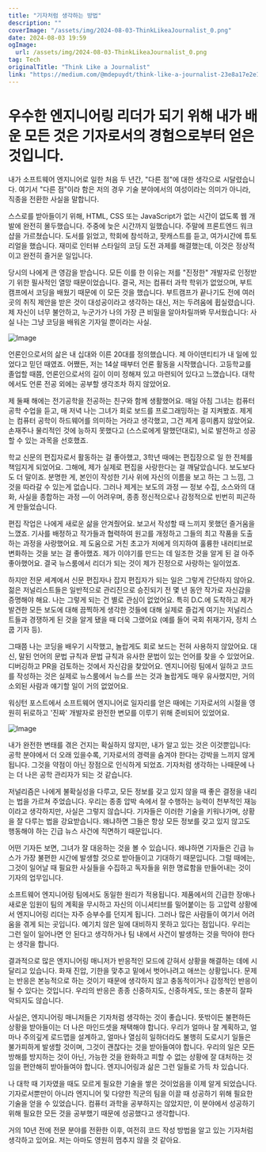 ```yaml
---
title: "기자처럼 생각하는 방법"
description: ""
coverImage: "/assets/img/2024-08-03-ThinkLikeaJournalist_0.png"
date: 2024-08-03 19:59
ogImage: 
  url: /assets/img/2024-08-03-ThinkLikeaJournalist_0.png
tag: Tech
originalTitle: "Think Like a Journalist"
link: "https://medium.com/@mdepuydt/think-like-a-journalist-23e8a17e2e11"
---
```



# 우수한 엔지니어링 리더가 되기 위해 내가 배운 모든 것은 기자로서의 경험으로부터 얻은 것입니다.

내가 소프트웨어 엔지니어로 일한 처음 두 년간, "다른 점"에 대한 생각으로 시달렸습니다. 여기서 "다른 점"이라 함은 저의 경우 기술 분야에서의 여성이라는 의미가 아니라, 직종을 전환한 사실을 말합니다.

스스로를 받아들이기 위해, HTML, CSS 또는 JavaScript가 없는 시간이 없도록 웹 개발에 완전히 몰두했습니다. 주중에 늦은 시간까지 일했습니다. 주말에 프론트엔드 워크샵을 가르쳤습니다. 도서를 읽었고, 학회에 참석하고, 팟캐스트를 듣고, 여가시간에 튜토리얼을 했습니다. 재미로 인터뷰 스타일의 코딩 도전 과제를 해결했는데, 이것은 정상적이고 완전히 즐거운 일입니다.

당시의 나에게 큰 영감을 받습니다. 모든 이를 한 이유는 저를 "진정한" 개발자로 인정받기 위한 필사적인 열망 때문이었습니다. 결국, 저는 컴퓨터 과학 학위가 없었으며, 부트캠프에서 코딩을 배웠기 때문에 이 모든 것을 했습니다. 부트캠프가 끝나기도 전에 여러 곳의 취직 제안을 받은 것이 대성공이라고 생각하는 대신, 저는 두려움에 휩실렸습니다. 제 자신이 너무 불안하고, 누군가가 나의 가장 큰 비밀을 알아차릴까봐 무서웠습니다: 사실 나는 그냥 코딩을 배워온 기자일 뿐이라는 사실.

<div class="content-ad"></div>


![Image](/assets/img/2024-08-03-ThinkLikeaJournalist_0.png)

언론인으로서의 삶은 내 십대와 이른 20대를 정의했습니다. 제 아이덴티티가 내 일에 있었다고 믿던 때였죠. 어쨌든, 저는 14살 때부터 언론 활동을 시작했습니다. 고등학교를 졸업할 때쯤, 언론인으로서의 길이 이미 정해져 있고 마련되어 있다고 느꼈습니다. 대학에서도 언론 전공 외에는 공부할 생각조차 하지 않았어요.

제 둘째 해에는 전기공학을 전공하는 친구와 함께 생활했어요. 매일 아침 그녀는 컴퓨터 공학 수업을 듣고, 매 저녁 나는 그녀가 회로 보드를 프로그래밍하는 걸 지켜봤죠. 제게는 컴퓨터 공학이 하드웨어를 의미하는 거라고 생각했고, 그건 제게 흥미롭지 않았어요. 손재주나 물리적인 것에 능하지 못했다고 (스스로에게 말했던대로), 뇌로 발전하고 성공할 수 있는 과목을 선호했죠.

학교 신문의 편집자로서 활동하는 걸 좋아했고, 3학년 때에는 편집장으로 일 한 전체를 책임지게 되었어요. 그해에, 제가 실제로 편집을 사랑한다는 걸 깨달았습니다. 보도보다도 더 말이죠. 분명한 게, 본인이 작성한 기사 위에 자신의 이름을 보고 하는 그 느낌, 그것을 따라갈 수 있는게 없습니다. 그러나 제게는 보도의 과정 — 정보 수집, 소스와의 대화, 사실을 종합하는 과정 —이 어려우며, 종종 정신적으로나 감정적으로 빈번히 피곤하게 만들었습니다.


<div class="content-ad"></div>

편집 작업은 나에게 새로운 삶을 안겨줬어요. 보고서 작성할 때 느끼지 못했던 즐거움을 느꼈죠. 기사를 배정하고 작가들과 협력하여 원고를 개정하고 그들의 최고 작품을 도출하는 과정을 사랑했어요. 제 도움으로 거친 초고가 저에게 의지하여 훌륭한 내러티브로 변화하는 것을 보는 걸 좋아했죠. 제가 이야기를 만드는 데 일조한 것을 알게 된 걸 아주 좋아했어요. 결국 뉴스룸에서 리더가 되는 것이 제가 진정으로 사랑하는 일이었죠.

하지만 전문 세계에서 신문 편집자나 잡지 편집자가 되는 일은 그렇게 간단하지 않아요. 젊은 저널리스트들은 일반적으로 관리진으로 승진되기 전 몇 년 동안 작가로 자신감을 증명해야 해요. 나는 그렇게 되는 건 별로 관심이 없었어요. 특히 D.C.에 도착하고 제가 발견한 모든 보도에 대해 끔찍하게 생각한 것들에 대해 실제로 즐겁게 여기는 저널리스트들과 경쟁하게 된 것을 알게 됐을 때 더욱 그랬어요 (예를 들어 국회 취재기자, 정치 스쿱 기자 등).

그때쯤 나는 코딩을 배우기 시작했고, 놀랍게도 회로 보드는 전혀 사용하지 않았어요. 대신, 말된 언어의 문법 규칙과 문법 규칙과 유사한 문법이 있는 언어를 찾을 수 있었어요. 디버깅하고 PR을 검토하는 것에서 자신감을 찾았어요. 엔지니어링 팀에서 일하고 코드를 작성하는 것은 실제로 뉴스룸에서 뉴스를 쓰는 것과 놀랍게도 매우 유사했지만, 거의 소외된 사람과 얘기할 일이 거의 없었어요.

워싱턴 포스트에서 소프트웨어 엔지니어로 일자리를 얻은 때에는 기자로서의 시절을 영원히 뒤로하고 '진짜' 개발자로 완전한 변모를 이루기 위해 준비되어 있었어요.

<div class="content-ad"></div>


![Image](/assets/img/2024-08-03-ThinkLikeaJournalist_1.png)

내가 완전한 변태를 겪은 건지는 확실하지 않지만, 내가 알고 있는 것은 이것뿐입니다: 공학 분야에서 더 오래 있을수록, 기자로서의 경력을 숨겨야 한다는 강박을 느끼지 않게 됩니다. 그것을 약점이 아닌 장점으로 인식하게 되었죠. 기자처럼 생각하는 나때문에 나는 더 나은 공학 관리자가 되는 것 같습니다.

저널리즘은 나에게 불확실성을 다루고, 모든 정보를 갖고 있지 않을 때 좋은 결정을 내리는 법을 가르쳐 주었습니다. 우리는 종종 압박 속에서 잘 수행하는 능력이 천부적인 재능이라고 생각하지만, 사실은 그렇지 않습니다. 기자들은 이러한 기술을 키워나가며, 상황을 잘 다루는 법을 강요받습니다. 왜냐하면 그들은 항상 모든 정보를 갖고 있지 않고도 행동해야 하는 긴급 뉴스 사건에 직면하기 때문입니다.

어떤 기자든 보면, 그녀가 잘 대응하는 것을 볼 수 있습니다. 왜냐하면 기자들은 긴급 뉴스가 가장 불편한 시간에 발생할 것으로 받아들이고 기대하기 때문입니다. 그럴 때에는, 그것이 일어날 때 필요한 사실들을 수집하고 독자들을 위한 명료함을 만들어내는 것이 기자의 업무입니다.


<div class="content-ad"></div>

소프트웨어 엔지니어링 팀에서도 동일한 원리가 적용됩니다. 제품에서의 긴급한 장애나 새로운 임원이 팀의 계획을 무시하고 자신의 이니셔티브를 밀어붙이는 등 고압력 상황에서 엔지니어링 리더는 자주 승부수를 던지게 됩니다. 그러나 많은 사람들이 여기서 어려움을 겪게 되는 곳입니다. 예기치 않은 일에 대비하지 못하고 있다는 점입니다. 우리는 그런 일이 일어나면 안 된다고 생각하거나 팀 내에서 사건이 발생하는 것을 막아야 한다는 생각을 합니다.

결과적으로 많은 엔지니어링 매니저가 반응적인 모드에 갇혀서 상황을 해결하는 데에 시달리고 있습니다. 화재 진압, 기한을 맞추고 밑에서 벗어나려고 애쓰는 상황입니다. 문제는 반응은 본능적으로 하는 것이기 때문에 생각하지 않고 충동적이거나 감정적인 반응이 될 수 있다는 것입니다. 우리의 반응은 종종 신중하지도, 신중하게도, 또는 충분히 잘파악되지도 않습니다.

사실은, 엔지니어링 매니저들은 기자처럼 생각하는 것이 좋습니다. 뜻밖이든 불편하든 상황을 받아들이는 더 나은 마인드셋을 채택해야 합니다. 우리가 얼마나 잘 계획하고, 얼마나 주의깊게 로드맵을 설계하고, 얼마나 열심히 일하더라도 불행히 도로시기 일들은 불가피하게 발생할 것이며, 그것이 괜찮다는 것을 받아들여야 합니다. 우리의 일은 모든 방해를 방지하는 것이 아닌, 가능한 것을 완화하고 피할 수 없는 상황에 잘 대처하는 것임을 편안해히 받아들여야 합니다. 엔지니어링과 삶은 그런 일들로 가득 차 있습니다.

나 대학 때 기자였을 때도 모르게 필요한 기술을 쌓은 것이었음을 이제 알게 되었습니다. 기자로서뿐만이 아니라 엔지니어 및 다양한 직군의 팀을 이끌 때 성공하기 위해 필요한 기술을 얻을 수 있었습니다. 컴퓨터 과학을 공부하지는 않았지만, 이 분야에서 성공하기 위해 필요한 모든 것을 공부했기 때문에 성공했다고 생각합니다.

<div class="content-ad"></div>

거의 10년 전에 전문 분야를 전환한 이후, 여전히 코드 작성 방법을 알고 있는 기자처럼 생각하고 있어요. 저는 아마도 영원히 멈추지 않을 것 같아요.